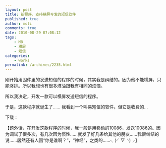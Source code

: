 ```yaml
---
layout: post
title: 新程序，支持横屏写发的短信软件
published: true
author: moli
comments: true
date: 2010-08-29 07:08:12
tags:
    - M8
    - 横屏
    - 短信
categories:
    - works
permalink: /archives/2235.html
---
```

刚开始用固件里的发送短信的程序的时候，其实我是纠结的。因为他不能横屏，只能竖排。所以我想也有很多煤油跟我有相同的烦恼。
  
所以我决定，开发一款可以横屏发送短信的程序。

于是，这款程序就诞生了…… 我看到一个叫易短信的软件，但它是收费的…

下载：

【题外话，在开发这款程序的时候，我一般是用移动的10086，发送10086的。因为调试了很多次，有几次因为惯性……就发了好几条给其他的朋友……我很纠结的说……居然还有人回“你是谁啊？”，“神经”，之类的……╮(╯▽╰)╭】